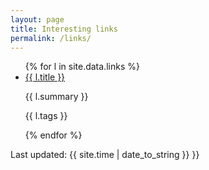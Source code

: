 ```yaml
---
layout: page
title: Interesting links
permalink: /links/
---
```


<ul>
  {% for l in site.data.links %}
    <li>
      <a href="{{ l.url }}">{{ l.title }}</a>
      <p>{{ l.summary }}</p>
      <p>{{ l.tags }}</p>
    </li>
  {% endfor %}
</ul>



Last updated: {{ site.time | date_to_string }} }}
